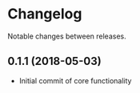 # Changelog

Notable changes between releases.

## 0.1.1 (2018-05-03)
* Initial commit of core functionality